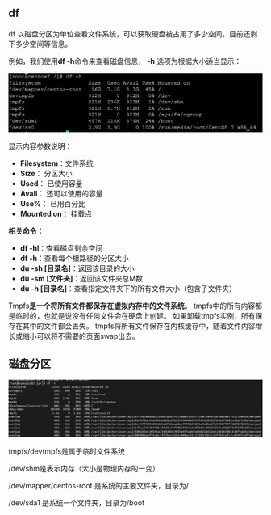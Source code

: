 ## df

df 以磁盘分区为单位查看文件系统，可以获取硬盘被占用了多少空间，目前还剩下多少空间等信息。

例如，我们使用**df -h**命令来查看磁盘信息， **-h** 选项为根据大小适当显示：

![img](https://raw.githubusercontent.com/qkd90/figureBed/main/202303090956265.jpeg)

显示内容参数说明：

- **Filesystem**：文件系统
- **Size**： 分区大小
- **Used**： 已使用容量
- **Avail**： 还可以使用的容量
- **Use%**： 已用百分比
- **Mounted on**： 挂载点　

**相关命令：**

- **df -hl**：查看磁盘剩余空间
- **df -h**：查看每个根路径的分区大小
- **du -sh [目录名]**：返回该目录的大小
- **du -sm [文件夹]**：返回该文件夹总M数
- **du -h [目录名]**：查看指定文件夹下的所有文件大小（包含子文件夹）

Tmpfs**是一个将所有文件都保存在虚拟内存中的文件系统**。 tmpfs中的所有内容都是临时的，也就是说没有任何文件会在硬盘上创建。 如果卸载tmpfs实例，所有保存在其中的文件都会丢失。 tmpfs将所有文件保存在内核缓存中，随着文件内容增长或缩小可以将不需要的页面swap出去。

## 磁盘分区

![image-20230404174545924](https://raw.githubusercontent.com/qkd90/figureBed/main/202304041745996.png)

tmpfs/devtmpfs是属于临时文件系统

/dev/shm是表示内存（大小是物理内存的一变）

/dev/mapper/centos-root 是系统的主要文件夹，目录为/

/dev/sda1 是系统一个文件夹，目录为/boot



